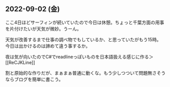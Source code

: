 ## 2022-09-02 (金)

ここ4日ほどサーフィンが続いていたので今日は休憩。ちょっと千葉方面の用事を片付けたいが天気が微妙。うーん。

天気が改善するまで仕事の調べ物でもしているか、と思っていたがもう15時。
今日は出かけるのは諦めて違う事するか。

夜は気が向いたのでC#でreadlineっぽいものを日本語扱える感じに作る＞[[ReCJKLine]]

割と原始的な作りだが、まぁまぁ普通に動くな。もう少しつついて問題無さそうならブログを簡単に書こう。